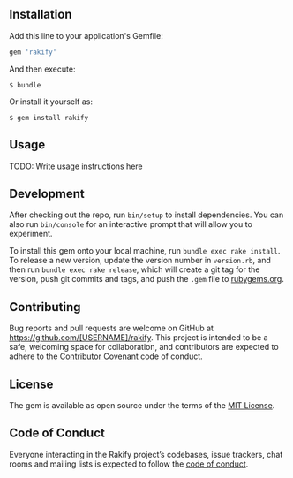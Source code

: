
## Installation

Add this line to your application's Gemfile:

```ruby
gem 'rakify'
```

And then execute:

    $ bundle

Or install it yourself as:

    $ gem install rakify

## Usage

TODO: Write usage instructions here

## Development

After checking out the repo, run `bin/setup` to install dependencies. You can also run `bin/console` for an interactive prompt that will allow you to experiment.

To install this gem onto your local machine, run `bundle exec rake install`. To release a new version, update the version number in `version.rb`, and then run `bundle exec rake release`, which will create a git tag for the version, push git commits and tags, and push the `.gem` file to [rubygems.org](https://rubygems.org).

## Contributing

Bug reports and pull requests are welcome on GitHub at https://github.com/[USERNAME]/rakify. This project is intended to be a safe, welcoming space for collaboration, and contributors are expected to adhere to the [Contributor Covenant](http://contributor-covenant.org) code of conduct.

## License

The gem is available as open source under the terms of the [MIT License](https://opensource.org/licenses/MIT).

## Code of Conduct

Everyone interacting in the Rakify project’s codebases, issue trackers, chat rooms and mailing lists is expected to follow the [code of conduct](https://github.com/[USERNAME]/rakify/blob/master/CODE_OF_CONDUCT.md).
